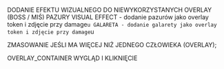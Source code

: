 DODANIE EFEKTU WIZUALNEGO DO NIEWYKORZYSTANYCH OVERLAY (BOSS / MIŚ)
PAZURY VISUAL EFFECT - dodanie pazurów jako overlay token i zdjęcie przy damage`u
GALARETA - dodanie galarety jako overlay token i zdjęcie przy damage`u

ZMASOWANIE JEŚLI MA WIĘCEJ NIŻ JEDNEGO CZŁOWIEKA (OVERLAY);

OVERLAY_CONTAINER WYGLĄD I KLIKNIĘCIE
